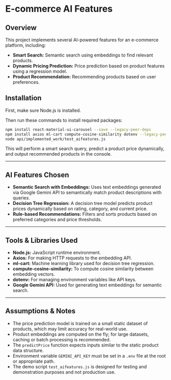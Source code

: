 # E-commerce AI Features

## Overview

This project implements several AI-powered features for an e-commerce platform, including:

- **Smart Search:** Semantic search using embeddings to find relevant products.
- **Dynamic Pricing Prediction:** Price prediction based on product features using a regression model.
- **Product Recommendation:** Recommending products based on user preferences.

## Installation

First, make sure Node.js is installed.

Then run these commands to install required packages:

```bash
npm install react-material-ui-carousel --save --legacy-peer-deps
npm install axios ml-cart compute-cosine-similarity dotenv --legacy-peer-deps
node api/implemented_work/test_aifeatures.js

```

This will perform a smart search query, predict a product price dynamically, and output recommended products in the console.

---

## AI Features Chosen

- **Semantic Search with Embeddings:** Uses text embeddings generated via Google Gemini API to semantically match product descriptions with queries.
- **Decision Tree Regression:** A decision tree model predicts product prices dynamically based on rating, category, and current price.
- **Rule-based Recommendations:** Filters and sorts products based on preferred categories and price thresholds.

---

## Tools & Libraries Used

- **Node.js:** JavaScript runtime environment.
- **Axios:** For making HTTP requests to the embedding API.
- **ml-cart:** Machine learning library used for decision tree regression.
- **compute-cosine-similarity:** To compute cosine similarity between embedding vectors.
- **dotenv:** For managing environment variables like API keys.
- **Google Gemini API:** Used for generating text embeddings for semantic search.

---

## Assumptions & Notes

- The price prediction model is trained on a small static dataset of products, which may limit accuracy for real-world use.
- Product embeddings are computed on the fly; for large datasets, caching or batch processing is recommended.
- The `predictPrice` function expects inputs similar to the static product data structure.
- Environment variable `GEMINI_API_KEY` must be set in a `.env` file at the root or appropriate path.
- The demo script `test_aifeatures.js` is designed for testing and demonstration purposes and not production use.
